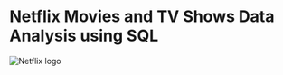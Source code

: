 # Netflix Movies and TV Shows Data Analysis using SQL
![Netflix logo](https://i.pinimg.com/564x/71/ce/46/71ce46b7fca54e5c7708c8f7b3c1684e.jpg)

